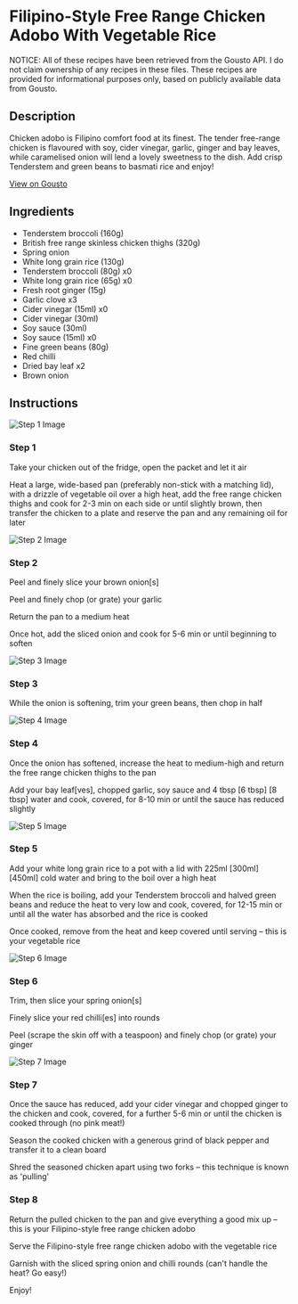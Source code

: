 # Filipino-Style Free Range Chicken Adobo With Vegetable Rice

NOTICE: All of these recipes have been retrieved from the Gousto API. I do not claim ownership of any recipes in these files. These recipes are provided for informational purposes only, based on publicly available data from Gousto.

## Description

Chicken adobo is Filipino comfort food at its finest. The tender free-range chicken is flavoured with soy, cider vinegar, garlic, ginger and bay leaves, while caramelised onion will lend a lovely sweetness to the dish. Add crisp Tenderstem and green beans to basmati rice and enjoy!

[View on Gousto](https://www.gousto.co.uk/recipes/cookbook/filipino-style-free-range-chicken-adobo-with-vegetable-rice)

## Ingredients

- Tenderstem broccoli (160g)
- British free range skinless chicken thighs (320g)
- Spring onion
- White long grain rice (130g)
- Tenderstem broccoli (80g) x0
- White long grain rice (65g) x0
- Fresh root ginger (15g)
- Garlic clove x3
- Cider vinegar (15ml) x0
- Cider vinegar (30ml)
- Soy sauce (30ml)
- Soy sauce (15ml) x0
- Fine green beans (80g)
- Red chilli
- Dried bay leaf x2
- Brown onion

## Instructions

![Step 1 Image](https://production-media.gousto.co.uk/cms/recipe-step-image/Step-1-copy-1688998640777-x200.jpg)

### Step 1

Take your chicken out of the fridge, open the packet and let it air

Heat a large, wide-based pan (preferably non-stick with a matching lid), with a drizzle of vegetable oil over a high heat, add the free range chicken thighs and cook for 2-3 min on each side or until slightly brown, then transfer the chicken to a plate and reserve the pan and any remaining oil for later

![Step 2 Image](https://production-media.gousto.co.uk/cms/recipe-step-image/Step-2-copy-1688998637370-x200.jpg)

### Step 2

Peel and finely slice your brown onion[s]

Peel and finely chop (or grate) your garlic

Return the pan to a medium heat

Once hot, add the sliced onion and cook for 5-6 min or until beginning to soften

![Step 3 Image](https://production-media.gousto.co.uk/cms/recipe-step-image/step-3-copy-1688998634152-x200.jpg)

### Step 3

While the onion is softening, trim your green beans, then chop in half

![Step 4 Image](https://production-media.gousto.co.uk/cms/recipe-step-image/step-4-copy-1688998630765-x200.jpg)

### Step 4

Once the onion has softened, increase the heat to medium-high and return the free range chicken thighs to the pan

Add your bay leaf[ves], chopped garlic, soy sauce and 4 tbsp <span class="text-purple">[6 tbsp] </span><span class="text-danger">[8 tbsp]</span> water and cook, covered, for 8-10 min or until the sauce has reduced slightly

![Step 5 Image](https://production-media.gousto.co.uk/cms/recipe-step-image/step-5-copy-1688998580277-x200.jpg)

### Step 5

Add your white long grain rice to a pot with a lid with 225ml <span class="text-purple">[300ml]</span> <span class="text-danger">[450ml]</span> cold water and bring to the boil over a high heat

When the rice is boiling, add your Tenderstem broccoli and halved green beans and reduce the heat to very low and cook, covered, for 12-15 min or until all the water has absorbed and the rice is cooked

Once cooked, remove from the heat and keep covered until serving – this is your vegetable rice

![Step 6 Image](https://production-media.gousto.co.uk/cms/recipe-step-image/step-6-copy-1688998577302-x200.jpg)

### Step 6

Trim, then slice your spring onion[s]

Finely slice your red chilli[es] into rounds

Peel (scrape the skin off with a teaspoon) and finely chop (or grate) your ginger

![Step 7 Image](https://production-media.gousto.co.uk/cms/recipe-step-image/step-7-1688998515385-x200.jpg)

### Step 7

Once the sauce has reduced, add your cider vinegar and chopped ginger to the chicken and cook, covered, for a further 5-6 min or until the chicken is cooked through (no pink meat!)

Season the cooked chicken with a generous grind of black pepper and transfer it to a clean board

Shred the seasoned chicken apart using two forks – this technique is known as 'pulling'

### Step 8

Return the pulled chicken to the pan and give everything a good mix up – this is your Filipino-style free range chicken adobo

Serve the Filipino-style free range chicken adobo with the vegetable rice

Garnish with the sliced spring onion and chilli rounds (can't handle the heat? Go easy!)

Enjoy!

